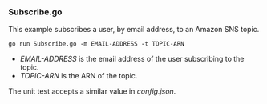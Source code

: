 ### Subscribe.go

This example subscribes a user, by email address, to an Amazon SNS topic.

`go run Subscribe.go -m EMAIL-ADDRESS -t TOPIC-ARN`

- _EMAIL-ADDRESS_ is the email address of the user subscribing to the topic.
- _TOPIC-ARN_ is the ARN of the topic.

The unit test accepts a similar value in _config.json_.
